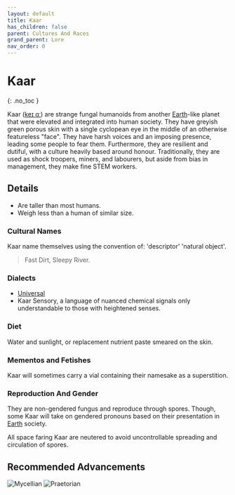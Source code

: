 ```yaml
---
layout: default
title: Kaar
has_children: false
parent: Cultures And Races
grand_parent: Lore 
nav_order: 0
---
```

# Kaar
{: .no_toc }

Kaar ([keɪ ɑː](https://en.wikipedia.org/wiki/International_Phonetic_Alphabet)) are strange fungal humanoids from another [Earth](Game/Earth)-like planet that were elevated and integrated into human society. They have greyish green porous skin with a single cyclopean eye in the middle of an otherwise featureless "face". They have harsh voices and an imposing presence, leading some people to fear them. Furthermore, they are resilient and dutiful, with a culture heavily based around honour. Traditionally, they are used as shock troopers, miners, and labourers, but aside from bias in management, they make fine STEM workers. 

## Details
* Are taller than most humans.
* Weigh less than a human of similar size.

### Cultural Names
Kaar name themselves using the convention of: 'descriptor' 'natural object'.

> Fast Dirt, Sleepy River.

### Dialects
* [Universal](Game/Terms-And-Jargon#Universal)
* Kaar Sensory, a language of nuanced chemical signals only understandable to those with heightened senses.

### Diet
Water and sunlight, or replacement nutrient paste smeared on the skin.

### Mementos and Fetishes
Kaar will sometimes carry a vial containing their namesake as a superstition.

### Reproduction And Gender
They are non-gendered fungus and reproduce through spores. Though, some Kaar will take on gendered pronouns based on their presentation in [Earth](Game/Earth) society. 

All space faring Kaar are neutered to avoid uncontrollable spreading and circulation of spores.

## Recommended Advancements

![Mycellian](Game/Blocks/Mycellian)
![Praetorian](Game/Blocks/Praetorian)